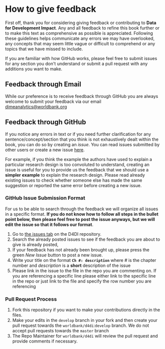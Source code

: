 # How to give feedback
First off, thank you for considering giving feedback or contributing to **Data for Development Impact**.
Any and all feedback to refine this book further or to make this text as comprehensive as possible is appreciated. Following these
guidelines helps communicate any errors we may have overlooked, any concepts that may seem little vague or difficult to comprehend or any topics that we have missed to include.

If you are familiar with how GitHub works, please feel free to submit issues for any section you don't understand or
submit a pull request with any additions you want to make.

## Feedback through Email
While our preference is to receive feedback through GitHub you are always welcome to submit your feedback via our email [dimeanalytics@worldbank.org](mailto:dimeanalytics@worldbank.org)

## Feedback through GitHub
If you notice any errors in text or if you need further clarification for any sentence/concept/section that you think is not
exhaustively dealt within the book, you can do so by creating an *issue*. You can read issues submitted by other users or create a new issue [here](https://github.com/worldbank/d4di/issues). 

For example, if you think the example the authors have used to explain a particular research design is too convoluted to understand, 
creating an issue is useful for you to provide us the feedback that we should use a **simpler example** to explain the research design.
Please read already existing issues to check whether someone else has made the same suggestion or reported the same error 
before creating a new issue.

### GitHub Issue Submission Format
For us to be able to search through the feedback we will organize all issues in a specific format. **If you do not know how to follow all steps in the bullet point below, then please feel free to post the issue anyways, but we will edit the issue so that it follows our format**.

1. Go to [the issues tab](https://github.com/worldbank/d4di/issues) on the D4DI repository.
1. Search the already posted issues to see if the feedback you are about to give is already posted,
1. If your feedback has not already been brought up, please press the green *New Issue* button to post a new issue.
1. Write your title on the format **`Ch #: description`** where _#_ is the chapter number and _description_ is a **short** description of the issue
1. Please link in the issue to the file in the repo you are commenting on. If you are referencing a specific line please either link to the specific line in the repo or just link to the file and specify the row number you are referencing

### Pull Request Process
1. Fork this repository if you want to make your contributions directly in the files.
2. Make your edits in the `develop` branch in your fork and then create your pull request towards the `worldbank/d4di`:`develop` branch. We do not accept pull requests towards the `master` branch
3. The Repo Maintainer for `worldbank/d4di` will review the pull request and provide comments if necessary.
